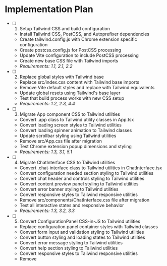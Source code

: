 # Implementation Plan

- [ ] 1. Setup Tailwind CSS and build configuration
  - Install Tailwind CSS, PostCSS, and Autoprefixer dependencies
  - Create tailwind.config.js with Chrome extension specific configuration
  - Create postcss.config.js for PostCSS processing
  - Update Vite configuration to include PostCSS processing
  - Create new base CSS file with Tailwind imports
  - _Requirements: 1.1, 2.1, 2.2_

- [ ] 2. Replace global styles with Tailwind base
  - Replace src/index.css content with Tailwind base imports
  - Remove Vite default styles and replace with Tailwind equivalents
  - Update global resets using Tailwind's base layer
  - Test that build process works with new CSS setup
  - _Requirements: 1.2, 2.3, 4.4_

- [ ] 3. Migrate App component CSS to Tailwind utilities
  - Convert .app class to Tailwind utility classes in App.tsx
  - Convert loading screen styles to Tailwind utilities
  - Convert loading spinner animation to Tailwind classes
  - Update scrollbar styling using Tailwind utilities
  - Remove src/App.css file after migration
  - Test Chrome extension popup dimensions and styling
  - _Requirements: 1.3, 3.1, 5.1_

- [ ] 4. Migrate ChatInterface CSS to Tailwind utilities
  - Convert .chat-interface class to Tailwind utilities in ChatInterface.tsx
  - Convert configuration needed section styling to Tailwind utilities
  - Convert chat header and controls styling to Tailwind utilities
  - Convert content preview panel styling to Tailwind utilities
  - Convert error banner styling to Tailwind utilities
  - Convert responsive styles to Tailwind responsive utilities
  - Remove src/components/ChatInterface.css file after migration
  - Test all interactive states and responsive behavior
  - _Requirements: 1.3, 3.2, 3.3_

- [ ] 5. Convert ConfigurationPanel CSS-in-JS to Tailwind utilities
  - Replace configuration panel container styles with Tailwind classes
  - Convert form input and validation styling to Tailwind utilities
  - Convert button styling and loading states to Tailwind utilities
  - Convert error message styling to Tailwind utilities
  - Convert help section styling to Tailwind utilities
  - Convert responsive styles to Tailwind responsive utilities
  - Remove <style> tag from ConfigurationPanel.tsx
  - Test form interactions and validation states
  - _Requirements: 1.3, 3.2, 4.1_

- [ ] 6. Convert MessageInput CSS-in-JS to Tailwind utilities
  - Replace message input container styles with Tailwind classes
  - Convert textarea auto-resize styling to Tailwind utilities
  - Convert send button styling and states to Tailwind utilities
  - Convert input footer and character count styling to Tailwind utilities
  - Convert responsive styles to Tailwind responsive utilities
  - Remove <style> tag from MessageInput.tsx
  - Test textarea auto-resize and send button interactions
  - _Requirements: 1.3, 3.2, 4.1_

- [ ] 7. Convert MessageList CSS-in-JS to Tailwind utilities
  - Replace message list container styles with Tailwind classes
  - Convert empty state styling to Tailwind utilities
  - Convert message bubble styling for user and bot messages to Tailwind utilities
  - Convert typing indicator animation to Tailwind utilities
  - Convert scrollbar styling to Tailwind utilities
  - Convert responsive styles to Tailwind responsive utilities
  - Remove <style> tag from MessageList.tsx
  - Test message display, scrolling, and typing animation
  - _Requirements: 1.3, 3.2, 4.1_

- [ ] 8. Convert SuggestedQuestions CSS-in-JS to Tailwind utilities
  - Replace suggested questions container styles with Tailwind classes
  - Convert questions grid layout to Tailwind grid utilities
  - Convert question button styling and hover states to Tailwind utilities
  - Convert content info and badges styling to Tailwind utilities
  - Convert responsive styles to Tailwind responsive utilities
  - Remove <style> tag from SuggestedQuestions.tsx
  - Test question grid layout and button interactions
  - _Requirements: 1.3, 3.2, 4.1_

- [ ] 9. Optimize Tailwind configuration and bundle size
  - Configure Tailwind content paths to include all component files
  - Remove unused Tailwind utilities from final build
  - Verify CSS bundle size is optimized for Chrome extension
  - Test production build with optimized CSS
  - Update any remaining CSS imports or references
  - _Requirements: 1.4, 4.3, 5.3_

- [ ] 10. Verify Chrome extension functionality and visual consistency
  - Load extension in Chrome and test popup functionality
  - Compare visual appearance with original implementation
  - Test all interactive elements and animations
  - Test responsive behavior at different screen sizes
  - Verify extension works with Manifest V3 requirements
  - Run existing unit tests to ensure no functionality is broken
  - _Requirements: 3.1, 3.3, 5.1, 5.2_